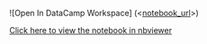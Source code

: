 ![Open In DataCamp Workspace] (<[notebook_url](https://app.datacamp.com/workspace/w/657aa633-c108-4742-af7e-a7858ad69251/edit)>)

[Click here to view the notebook in nbviewer](<[notebook_url](https://app.datacamp.com/workspace/w/657aa633-c108-4742-af7e-a7858ad69251/edit)>)
